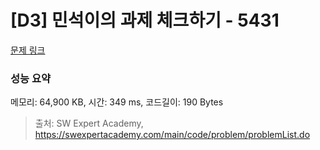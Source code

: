 # [D3] 민석이의 과제 체크하기 - 5431 

[문제 링크](https://swexpertacademy.com/main/code/problem/problemDetail.do?contestProbId=AWVl3rWKDBYDFAXm) 

### 성능 요약

메모리: 64,900 KB, 시간: 349 ms, 코드길이: 190 Bytes



> 출처: SW Expert Academy, https://swexpertacademy.com/main/code/problem/problemList.do